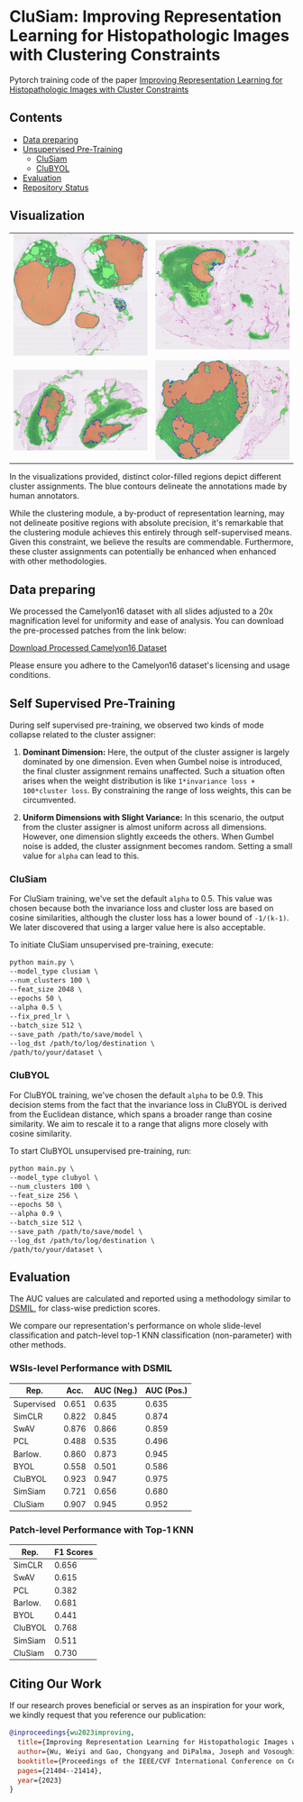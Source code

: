 # CluSiam: Improving Representation Learning for Histopathologic Images with Clustering Constraints
Pytorch training code of the paper [Improving Representation Learning for Histopathologic Images with Cluster Constraints](https://arxiv.org/abs/2310.12334) 

## Contents

<!-- - [Visualization](#visualization) -->
- [Data preparing](#getting-started)
- [Unsupervised Pre-Training](#unsupervised-pre-training)
  - [CluSiam](#clusiam)
  - [CluBYOL](#clubyol)
- [Evaluation](#evaluation)
- [Repository Status](#repository-status)

## Visualization
<table>
  <tr>
    <td><img src=".github\tumor_076.png" alt="Image 1" width="400"/></td>
    <td><img src=".github\tumor_090.png" alt="Image 2" width="400"/></td>
  </tr>
  <tr>
    <td><img src=".github\tumor_085.png" alt="Image 3" width="400"/></td>
    <td><img src=".github\tumor_110.png" alt="Image 4" width="400"/></td>
  </tr>
</table>
In the visualizations provided, distinct color-filled regions depict different cluster assignments. The blue contours delineate the annotations made by human annotators.

While the clustering module, a by-product of representation learning, may not delineate positive regions with absolute precision, it's remarkable that the clustering module achieves this entirely through self-supervised means. Given this constraint, we believe the results are commendable. Furthermore, these cluster assignments can potentially be enhanced when enhanced with other methodologies.

## Data preparing
We processed the Camelyon16 dataset with all slides adjusted to a 20x magnification level for uniformity and ease of analysis. You can download the pre-processed patches from the link below:

[Download Processed Camelyon16 Dataset](https://www.dropbox.com/s/58j49j8vy2cwkpj/Camelyon_20xpatch.zip)

Please ensure you adhere to the Camelyon16 dataset's licensing and usage conditions.


## Self Supervised Pre-Training

During self supervised pre-training, we observed two kinds of mode collapse related to the cluster assigner:

1. **Dominant Dimension:** Here, the output of the cluster assigner is largely dominated by one dimension. Even when Gumbel noise is introduced, the final cluster assignment remains unaffected. Such a situation often arises when the weight distribution is like `1*invariance loss + 100*cluster loss`. By constraining the range of loss weights, this can be circumvented.

2. **Uniform Dimensions with Slight Variance:** In this scenario, the output from the cluster assigner is almost uniform across all dimensions. However, one dimension slightly exceeds the others. When Gumbel noise is added, the cluster assignment becomes random. Setting a small value for `alpha` can lead to this.

### CluSiam
For CluSiam training, we've set the default `alpha` to 0.5. This value was chosen because both the invariance loss and cluster loss are based on cosine similarities, although the cluster loss has a lower bound of `-1/(k-1)`. We later discovered that using a larger value here is also acceptable.

To initiate CluSiam unsupervised pre-training, execute:

```
python main.py \
--model_type clusiam \
--num_clusters 100 \
--feat_size 2048 \
--epochs 50 \
--alpha 0.5 \
--fix_pred_lr \
--batch_size 512 \
--save_path /path/to/save/model \
--log_dst /path/to/log/destination \
/path/to/your/dataset \
```


### CluBYOL
For CluBYOL training, we've chosen the default `alpha` to be 0.9. This decision stems from the fact that the invariance loss in CluBYOL is derived from the Euclidean distance, which spans a broader range than cosine similarity. We aim to rescale it to a range that aligns more closely with cosine similarity.

To start CluBYOL unsupervised pre-training, run:

```
python main.py \
--model_type clubyol \
--num_clusters 100 \
--feat_size 256 \
--epochs 50 \
--alpha 0.9 \
--batch_size 512 \
--save_path /path/to/save/model \
--log_dst /path/to/log/destination \
/path/to/your/dataset \
```

## Evaluation

The AUC values are calculated and reported using a methodology similar to [DSMIL](https://github.com/binli123/dsmil-wsi/blob/master/train_tcga.py), for class-wise prediction scores.

We compare our representation's performance on whole slide-level classification and patch-level top-1 KNN classification (non-parameter) with other methods.

### WSIs-level Performance with DSMIL
| Rep.       | Acc.  |AUC (Neg.)|AUC (Pos.)|
|------------|-------|----------|----------|
| Supervised | 0.651 |   0.635  |   0.635  |
| SimCLR     | 0.822 |   0.845  |   0.874  |
| SwAV       | 0.876 |   0.866  |   0.859  |
| PCL        | 0.488 |   0.535  |   0.496  |
| Barlow.    | 0.860 |   0.873  |   0.945  |
| BYOL       | 0.558 |   0.501  |   0.586  |
| CluBYOL    | 0.923 |   0.947  |   0.975  |
| SimSiam    | 0.721 |   0.656  |   0.680  |
| CluSiam    | 0.907 |   0.945  |   0.952  |

### Patch-level Performance with Top-1 KNN
| Rep.       |F1 Scores|
|------------|-------|
| SimCLR     | 0.656 |
| SwAV       | 0.615 |
| PCL        | 0.382 |
| Barlow.    | 0.681 |
| BYOL       | 0.441 |
| CluBYOL    | 0.768 |
| SimSiam    | 0.511 |
| CluSiam    | 0.730 |

## Citing Our Work

If our research proves beneficial or serves as an inspiration for your work, we kindly request that you reference our publication:

```bibtex
@inproceedings{wu2023improving,
  title={Improving Representation Learning for Histopathologic Images with Cluster Constraints},
  author={Wu, Weiyi and Gao, Chongyang and DiPalma, Joseph and Vosoughi, Soroush and Hassanpour, Saeed},
  booktitle={Proceedings of the IEEE/CVF International Conference on Computer Vision},
  pages={21404--21414},
  year={2023}
}
```


